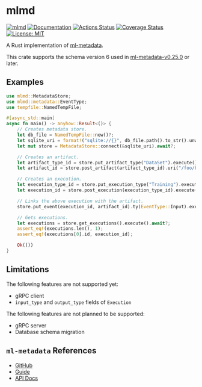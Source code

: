 mlmd
====

[![mlmd](https://img.shields.io/crates/v/mlmd.svg)](https://crates.io/crates/mlmd)
[![Documentation](https://docs.rs/mlmd/badge.svg)](https://docs.rs/mlmd)
[![Actions Status](https://github.com/sile/mlmd/workflows/CI/badge.svg)](https://github.com/sile/mlmd/actions)
[![Coverage Status](https://coveralls.io/repos/github/sile/mlmd/badge.svg?branch=master)](https://coveralls.io/github/sile/mlmd?branch=master)
[![License: MIT](https://img.shields.io/badge/license-MIT-blue.svg)](LICENSE)

A Rust implementation of [ml-metadata].

This crate supports the schema version 6 used in [ml-metadata-v0.25.0][v0.25.0] or later.

[ml-metadata]: https://github.com/google/ml-metadata
[v0.25.0]: https://github.com/google/ml-metadata/releases/tag/v0.25.0

Examples
--------

```rust
use mlmd::MetadataStore;
use mlmd::metadata::EventType;
use tempfile::NamedTempFile;

#[async_std::main]
async fn main() -> anyhow::Result<()> {
    // Creates metadata store.
    let db_file = NamedTempFile::new()?;
    let sqlite_uri = format!("sqlite://{}", db_file.path().to_str().unwrap());
    let mut store = MetadataStore::connect(&sqlite_uri).await?;

    // Creates an artifact.
    let artifact_type_id = store.put_artifact_type("DataSet").execute().await?;
    let artifact_id = store.post_artifact(artifact_type_id).uri("/foo/bar").execute().await?;

    // Creates an execution.
    let execution_type_id = store.put_execution_type("Training").execute().await?;
    let execution_id = store.post_execution(execution_type_id).execute().await?;

    // Links the above execution with the artifact.
    store.put_event(execution_id, artifact_id).ty(EventType::Input).execute().await?;

    // Gets executions.
    let executions = store.get_executions().execute().await?;
    assert_eq!(executions.len(), 1);
    assert_eq!(executions[0].id, execution_id);

    Ok(())
}
```

Limitations
-----------

The following features are not supported yet:
- gRPC client
- `input_type` and `output_type` fields of `Execution`

The following features are not planned to be supported:
- gRPC server
- Database schema migration

`ml-metadata` References
------------------------

- [GitHub][ml-metadata]
- [Guide](https://www.tensorflow.org/tfx/guide/mlmd)
- [API Docs](https://www.tensorflow.org/tfx/ml_metadata/api_docs/python/mlmd)
